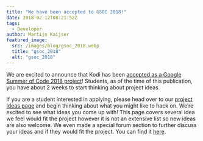 ```yaml
---
title: "We have been accepted to GSOC 2018!"
date: 2018-02-12T08:21:52Z
tags:
  - Developer
author: Martijn Kaijser
featured_image:
  src: /images/blog/gsoc_2018.webp
  title: "gsoc_2018"
  alt: "gsoc_2018"
---
```


We are excited to announce that Kodi has been [accepted as a Google Summer of Code 2018 project](https://summerofcode.withgoogle.com/organizations/5424326371704832/)! Students, as of the time of this publication, you have about 2 weeks to start thinking about project ideas.

If you are a student interested in applying, please head over to our [project Ideas page](https://kodi.wiki/view/Google_Summer_of_Code/2018 "GSOC 2015 Kodi Ideas page") and begin thinking about what you might like to hack on. We’re excited to see what ideas you come up with! This page covers several idea we feel would fit the project however it is not an extensive list so new ideas are also welcome. We even made a special forum section to further discuss your ideas and if they would fit the project. You can find it [here](https://forum.kodi.tv/forumdisplay.php?fid=284).
